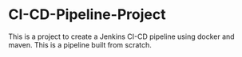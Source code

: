 # CI-CD-Pipeline-Project
This is a project to create a Jenkins CI-CD pipeline using docker and maven. This is a pipeline built from scratch.
